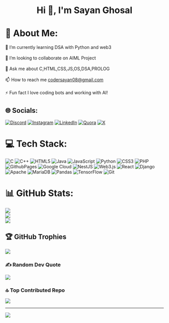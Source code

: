 <h1 align="center">Hi 👋, I'm Sayan Ghosal</h1>

# 💫 About Me:
🌱 I’m currently learning DSA with Python and web3<br><br>👯 I’m looking to collaborate on AIML Project<br><br>💬 Ask me about C,HTML,CSS,JS,OS,DSA,PROLOG<br><br>📫 How to reach me codersayan08@gmail.com<br><br>⚡ Fun fact I love coding bots and working with AI!


## 🌐 Socials:
[![Discord](https://img.shields.io/badge/Discord-%237289DA.svg?logo=discord&logoColor=white)](https://discord.gg/https://discord.gg/VJZNPDMG) [![Instagram](https://img.shields.io/badge/Instagram-%23E4405F.svg?logo=Instagram&logoColor=white)](https://instagram.com/sayanyeager) [![LinkedIn](https://img.shields.io/badge/LinkedIn-%230077B5.svg?logo=linkedin&logoColor=white)](https://www.linkedin.com/in/sayan-ghosal-36043021b?lipi=urn%3Ali%3Apage%3Ad_flagship3_profile_view_base_contact_details%3B86OTWG7OTzaH6fkKDuJkNQ%3D%3D) [![Quora](https://img.shields.io/badge/Quora-%23B92B27.svg?logo=Quora&logoColor=white)](https://quora.com/profile/https://www.quora.com/profile/Sayan-Ghosal-27) [![X](https://img.shields.io/badge/X-black.svg?logo=X&logoColor=white)](https://x.com/Sayan_Ghosal_) 

# 💻 Tech Stack:
![C](https://img.shields.io/badge/c-%2300599C.svg?style=flat-square&logo=c&logoColor=white) ![C++](https://img.shields.io/badge/c++-%2300599C.svg?style=flat-square&logo=c%2B%2B&logoColor=white) ![HTML5](https://img.shields.io/badge/html5-%23E34F26.svg?style=flat-square&logo=html5&logoColor=white) ![Java](https://img.shields.io/badge/java-%23ED8B00.svg?style=flat-square&logo=openjdk&logoColor=white) ![JavaScript](https://img.shields.io/badge/javascript-%23323330.svg?style=flat-square&logo=javascript&logoColor=%23F7DF1E) ![Python](https://img.shields.io/badge/python-3670A0?style=flat-square&logo=python&logoColor=ffdd54) ![CSS3](https://img.shields.io/badge/css3-%231572B6.svg?style=flat-square&logo=css3&logoColor=white) ![PHP](https://img.shields.io/badge/php-%23777BB4.svg?style=flat-square&logo=php&logoColor=white) ![GithubPages](https://img.shields.io/badge/github%20pages-121013?style=flat-square&logo=github&logoColor=white) ![Google Cloud](https://img.shields.io/badge/GoogleCloud-%234285F4.svg?style=flat-square&logo=google-cloud&logoColor=white) ![NestJS](https://img.shields.io/badge/nestjs-%23E0234E.svg?style=flat-square&logo=nestjs&logoColor=white) ![Web3.js](https://img.shields.io/badge/web3.js-F16822?style=flat-square&logo=web3.js&logoColor=white) ![React](https://img.shields.io/badge/react-%2320232a.svg?style=flat-square&logo=react&logoColor=%2361DAFB) ![Django](https://img.shields.io/badge/django-%23092E20.svg?style=flat-square&logo=django&logoColor=white) ![Apache](https://img.shields.io/badge/apache-%23D42029.svg?style=flat-square&logo=apache&logoColor=white) ![MariaDB](https://img.shields.io/badge/MariaDB-003545?style=flat-square&logo=mariadb&logoColor=white) ![Pandas](https://img.shields.io/badge/pandas-%23150458.svg?style=flat-square&logo=pandas&logoColor=white) ![TensorFlow](https://img.shields.io/badge/TensorFlow-%23FF6F00.svg?style=flat-square&logo=TensorFlow&logoColor=white) ![Git](https://img.shields.io/badge/git-%23F05033.svg?style=flat-square&logo=git&logoColor=white)
# 📊 GitHub Stats:
![](https://github-readme-stats.vercel.app/api?username=codersayan&theme=dark&hide_border=false&include_all_commits=true&count_private=true)<br/>
![](https://github-readme-streak-stats.herokuapp.com/?user=codersayan&theme=dark&hide_border=false)<br/>
![](https://github-readme-stats.vercel.app/api/top-langs/?username=codersayan&theme=dark&hide_border=false&include_all_commits=true&count_private=true&layout=compact)

## 🏆 GitHub Trophies
![](https://github-profile-trophy.vercel.app/?username=codersayan&theme=radical&no-frame=false&no-bg=false&margin-w=4)

### ✍️ Random Dev Quote
![](https://quotes-github-readme.vercel.app/api?type=horizontal&theme=radical)

### 🔝 Top Contributed Repo
![](https://github-contributor-stats.vercel.app/api?username=codersayan&limit=5&theme=dark&combine_all_yearly_contributions=true)

---
[![](https://visitcount.itsvg.in/api?id=codersayan&icon=0&color=0)](https://visitcount.itsvg.in)

<!-- Proudly created with GPRM ( https://gprm.itsvg.in ) -->

